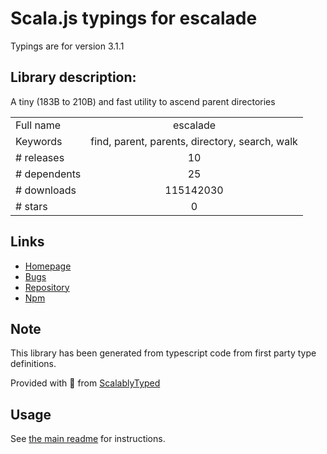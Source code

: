 
# Scala.js typings for escalade

Typings are for version 3.1.1

## Library description:
A tiny (183B to 210B) and fast utility to ascend parent directories

|                    |                 |
| ------------------ | :-------------: |
| Full name          | escalade |
| Keywords           | find, parent, parents, directory, search, walk |
| # releases         | 10 |
| # dependents       | 25 |
| # downloads        | 115142030 |
| # stars            | 0 |

## Links
- [Homepage](https://github.com/lukeed/escalade#readme)
- [Bugs](https://github.com/lukeed/escalade/issues)
- [Repository](https://github.com/lukeed/escalade)
- [Npm](https://www.npmjs.com/package/escalade)
    


## Note
This library has been generated from typescript code from first party type definitions.

Provided with :purple_heart: from [ScalablyTyped](https://github.com/oyvindberg/ScalablyTyped)

## Usage
See [the main readme](../../readme.md) for instructions.


